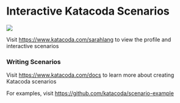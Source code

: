 # Interactive Katacoda Scenarios

[![](http://shields.katacoda.com/katacoda/sarahlang/count.svg)](https://www.katacoda.com/sarahlang "Get your profile on Katacoda.com")

Visit https://www.katacoda.com/sarahlang to view the profile and interactive scenarios

### Writing Scenarios
Visit https://www.katacoda.com/docs to learn more about creating Katacoda scenarios

For examples, visit https://github.com/katacoda/scenario-example
